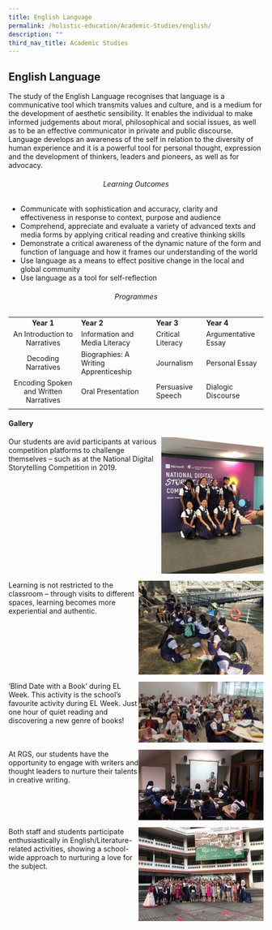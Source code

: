 ```yaml
---
title: English Language
permalink: /holistic-education/Academic-Studies/english/
description: ""
third_nav_title: Academic Studies
---
```

## English Language

The study of the English Language recognises that language is a communicative tool which transmits values and culture, and is a medium for the development of aesthetic sensibility. It enables the individual to make informed judgements about moral, philosophical and social issues, as well as to be an effective communicator in private and public discourse. Language develops an awareness of the self in relation to the diversity of human experience and it is a powerful tool for personal thought, expression and the development of thinkers, leaders and pioneers, as well as for advocacy.

###### <center>Learning Outcomes</center>

*   Communicate with sophistication and accuracy, clarity and effectiveness in response to context, purpose and audience
*   Comprehend, appreciate and evaluate a variety of advanced texts and media forms by applying critical reading and creative thinking skills
*   Demonstrate a critical awareness of the dynamic nature of the form and function of language and how it frames our understanding of the world
*   Use language as a means to effect positive change in the local and global community
*   Use language as a tool for self-reflection

###### <center>Programmes</center>

|   |   |   |   |
|:-:|---|---|---|
| **Year 1**  | **Year 2**  | **Year 3**  | **Year 4**  |
| An Introduction to Narratives  | Information and Media Literacy  | Critical Literacy  | Argumentative Essay  |
| Decoding Narratives  | Biographies: A Writing Apprenticeship  | Journalism  | Personal Essay  |
| Encoding Spoken and Written Narratives  | Oral Presentation  | Persuasive Speech  | Dialogic Discourse  |
|   |   |   |   |

#### Gallery

<img src="/images/EL competition.jpg" style="width:40%" align=right>

Our students are avid participants at various competition platforms to challenge themselves – such as at the National Digital Storytelling Competition in 2019.
<br clear=right>

<img src="/images/EL outdoor lesson.jpg" style="width:49%" align=right>

Learning is not restricted to the classroom – through visits to different spaces, learning becomes more experiential and authentic.
<br clear=right>

<img src="/images/English Language Class.jpg" style="width:49%" align=right>

‘Blind Date with a Book’ during EL Week. This activity is the school’s favourite activity during EL Week. Just one hour of quiet reading and discovering a new genre of books!
<br clear=right>

<img src="/images/EL Lesson.jpg" style="width:49%" align=right>

At RGS, our students have the opportunity to engage with writers and thought leaders to nurture their talents in creative writing.
<br clear=right>

<img src="/images/EL Department.jpg" style="width:49%" align=right>

Both staff and students participate enthusiastically in English/Literature-related activities, showing a school-wide approach to nurturing a love for the subject.
<br clear=right>